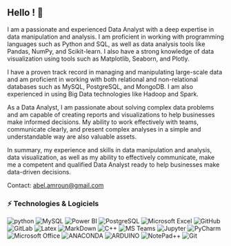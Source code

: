 ## Hello ! 👋

I am a passionate and experienced Data Analyst with a deep expertise in data manipulation and analysis. I am proficient in working with programming languages such as Python and SQL, as well as data analysis tools like Pandas, NumPy, and Scikit-learn. I also have a strong knowledge of data visualization using tools such as Matplotlib, Seaborn, and Plotly.

I have a proven track record in managing and manipulating large-scale data and am proficient in working with both relational and non-relational databases such as MySQL, PostgreSQL, and MongoDB. I am also experienced in using Big Data technologies like Hadoop and Spark.

As a Data Analyst, I am passionate about solving complex data problems and am capable of creating reports and visualizations to help businesses make informed decisions. My ability to work effectively with teams, communicate clearly, and present complex analyses in a simple and understandable way are also valuable assets.

In summary, my experience and skills in data manipulation and analysis, data visualization, as well as my ability to effectively communicate, make me a competent and qualified Data Analyst ready to help businesses make data-driven decisions.

Contact:  abel.amroun@gmail.com


### ⚡ Technologies & Logiciels 
![python](https://img.shields.io/badge/Python-3776AB.svg?style=for-the-badge&logo=Python&logoColor=white)
![MySQL](https://img.shields.io/badge/-MySQL-336791?style=flat-square&logo=mysql)
![Power BI](https://img.shields.io/badge/Power%20BI-F2C811.svg?style=for-the-badge&logo=Power-BI&logoColor=black)
![PostgreSQL](https://img.shields.io/badge/-PostgreSQL-336791?style=flat-square&logo=postgresql)
![Microsoft Excel](https://img.shields.io/badge/Microsoft%20Excel-217346.svg?style=for-the-badge&logo=Microsoft-Excel&logoColor=white)
![GitHub](https://img.shields.io/badge/-GitHub-181717?style=flat-square&logo=github)
![GitLab](https://img.shields.io/badge/-GitLab-FCA121?style=flat-square&logo=gitlab)
![Latex](https://img.shields.io/badge/LaTeX-008080.svg?style=for-the-badge&logo=LaTeX&logoColor=white)
![MarkDown](https://img.shields.io/badge/markdown-black?&style=flat-square&logo=markdown)
![C++](https://img.shields.io/badge/C++-00599C.svg?style=for-the-badge&logo=C++&logoColor=white)
![MS Teams](https://img.shields.io/badge/Microsoft%20Teams-6264A7.svg?style=for-the-badge&logo=Microsoft-Teams&logoColor=white)
![Jupyter](https://img.shields.io/badge/Jupyter-F37626.svg?style=for-the-badge&logo=Jupyter&logoColor=white)
![PyCharm](https://img.shields.io/badge/PyCharm-000000.svg?style=for-the-badge&logo=PyCharm&logoColor=white)
![Microsoft Office](https://img.shields.io/badge/Microsoft%20Office-D83B01.svg?style=for-the-badge&logo=Microsoft-Office&logoColor=white)
![ANACONDA](https://img.shields.io/badge/Anaconda-44A833.svg?style=for-the-badge&logo=Anaconda&logoColor=white)
![ARDUINO](https://img.shields.io/badge/Arduino-00979D.svg?style=for-the-badge&logo=Arduino&logoColor=white)
![NotePad++](https://img.shields.io/badge/Notepad++-90E59A.svg?style=for-the-badge&logo=Notepad++&logoColor=black)
![Git](https://img.shields.io/badge/Git-F05032.svg?style=for-the-badge&logo=Git&logoColor=white)

